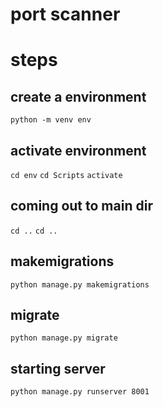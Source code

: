 # port scanner
# steps
## create a environment 
`python -m venv env` 

## activate environment
`cd env` 
`cd Scripts` 
`activate`
## coming out to main dir 
`cd ..`
`cd ..`
## makemigrations
`python manage.py makemigrations`

## migrate 
`python manage.py migrate`

## starting server 
`python manage.py runserver 8001`

